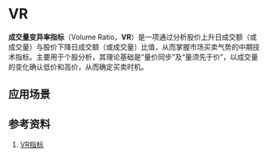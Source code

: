 # VR
**成交量变异率指标**（Volume Ratio，**VR**）是一项通过分析股价上升日成交额（或成交量）与股价下降日成交额（或成交量）比值，从而掌握市场买卖气势的中期技术指标。主要用于个股分析，其理论基础是“量价同步”及“量须先于价”，以成交量的变化确认低价和高价，从而确定买卖时机。




## 应用场景

## 参考资料
1. [VR指标](http://baike.baidu.com/item/VR指标)
